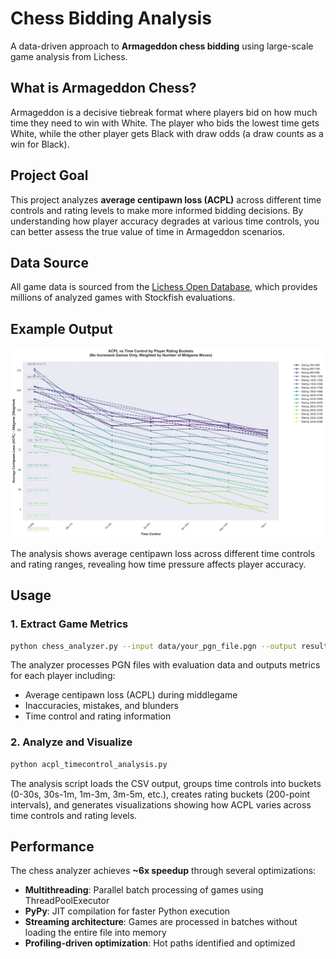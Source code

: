 # Chess Bidding Analysis

A data-driven approach to **Armageddon chess bidding** using large-scale game analysis from Lichess.

## What is Armageddon Chess?

Armageddon is a decisive tiebreak format where players bid on how much time they need to win with White. The player who bids the lowest time gets White, while the other player gets Black with draw odds (a draw counts as a win for Black).

## Project Goal

This project analyzes **average centipawn loss (ACPL)** across different time controls and rating levels to make more informed bidding decisions. By understanding how player accuracy degrades at various time controls, you can better assess the true value of time in Armageddon scenarios.

## Data Source

All game data is sourced from the [Lichess Open Database](https://database.lichess.org/), which provides millions of analyzed games with Stockfish evaluations.

## Example Output

![Analysis Output](media/analysis_2.png)

The analysis shows average centipawn loss across different time controls and rating ranges, revealing how time pressure affects player accuracy.

## Usage

### 1. Extract Game Metrics

```bash
python chess_analyzer.py --input data/your_pgn_file.pgn --output results.csv
```

The analyzer processes PGN files with evaluation data and outputs metrics for each player including:
- Average centipawn loss (ACPL) during middlegame
- Inaccuracies, mistakes, and blunders
- Time control and rating information

### 2. Analyze and Visualize

```bash
python acpl_timecontrol_analysis.py
```

The analysis script loads the CSV output, groups time controls into buckets (0-30s, 30s-1m, 1m-3m, 3m-5m, etc.), creates rating buckets (200-point intervals), and generates visualizations showing how ACPL varies across time controls and rating levels.

## Performance

The chess analyzer achieves **~6x speedup** through several optimizations:
- **Multithreading**: Parallel batch processing of games using ThreadPoolExecutor
- **PyPy**: JIT compilation for faster Python execution
- **Streaming architecture**: Games are processed in batches without loading the entire file into memory
- **Profiling-driven optimization**: Hot paths identified and optimized